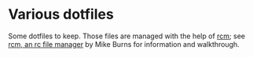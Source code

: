 # Various dotfiles

Some dotfiles to keep. Those files are managed with the help of [rcm](https://github.com/thoughtbot/rcm); see [rcm, an rc file manager](https://robots.thoughtbot.com/rcm-for-rc-files-in-dotfiles-repos) by Mike Burns for information and walkthrough.
